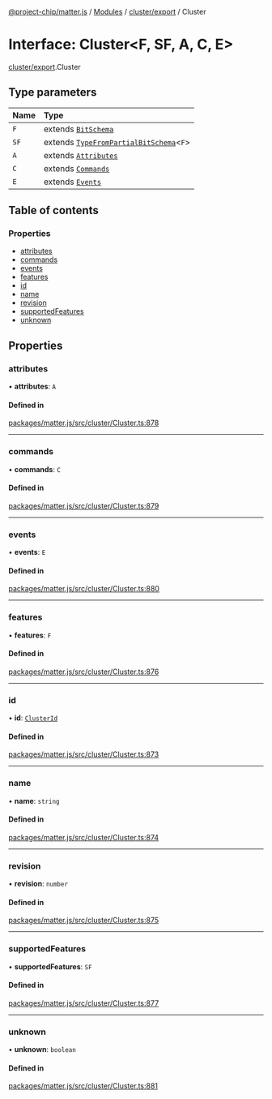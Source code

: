 [@project-chip/matter.js](../README.md) / [Modules](../modules.md) / [cluster/export](../modules/cluster_export.md) / Cluster

# Interface: Cluster\<F, SF, A, C, E\>

[cluster/export](../modules/cluster_export.md).Cluster

## Type parameters

| Name | Type |
| :------ | :------ |
| `F` | extends [`BitSchema`](../modules/schema_export.md#bitschema) |
| `SF` | extends [`TypeFromPartialBitSchema`](../modules/schema_export.md#typefrompartialbitschema)\<`F`\> |
| `A` | extends [`Attributes`](cluster_export.Attributes.md) |
| `C` | extends [`Commands`](cluster_export.Commands.md) |
| `E` | extends [`Events`](cluster_export.Events.md) |

## Table of contents

### Properties

- [attributes](cluster_export.Cluster.md#attributes)
- [commands](cluster_export.Cluster.md#commands)
- [events](cluster_export.Cluster.md#events)
- [features](cluster_export.Cluster.md#features)
- [id](cluster_export.Cluster.md#id)
- [name](cluster_export.Cluster.md#name)
- [revision](cluster_export.Cluster.md#revision)
- [supportedFeatures](cluster_export.Cluster.md#supportedfeatures)
- [unknown](cluster_export.Cluster.md#unknown)

## Properties

### attributes

• **attributes**: `A`

#### Defined in

[packages/matter.js/src/cluster/Cluster.ts:878](https://github.com/project-chip/matter.js/blob/5f71eedebdb9fa54338bde320c311bb359b7455d/packages/matter.js/src/cluster/Cluster.ts#L878)

___

### commands

• **commands**: `C`

#### Defined in

[packages/matter.js/src/cluster/Cluster.ts:879](https://github.com/project-chip/matter.js/blob/5f71eedebdb9fa54338bde320c311bb359b7455d/packages/matter.js/src/cluster/Cluster.ts#L879)

___

### events

• **events**: `E`

#### Defined in

[packages/matter.js/src/cluster/Cluster.ts:880](https://github.com/project-chip/matter.js/blob/5f71eedebdb9fa54338bde320c311bb359b7455d/packages/matter.js/src/cluster/Cluster.ts#L880)

___

### features

• **features**: `F`

#### Defined in

[packages/matter.js/src/cluster/Cluster.ts:876](https://github.com/project-chip/matter.js/blob/5f71eedebdb9fa54338bde320c311bb359b7455d/packages/matter.js/src/cluster/Cluster.ts#L876)

___

### id

• **id**: [`ClusterId`](../modules/datatype_export.md#clusterid)

#### Defined in

[packages/matter.js/src/cluster/Cluster.ts:873](https://github.com/project-chip/matter.js/blob/5f71eedebdb9fa54338bde320c311bb359b7455d/packages/matter.js/src/cluster/Cluster.ts#L873)

___

### name

• **name**: `string`

#### Defined in

[packages/matter.js/src/cluster/Cluster.ts:874](https://github.com/project-chip/matter.js/blob/5f71eedebdb9fa54338bde320c311bb359b7455d/packages/matter.js/src/cluster/Cluster.ts#L874)

___

### revision

• **revision**: `number`

#### Defined in

[packages/matter.js/src/cluster/Cluster.ts:875](https://github.com/project-chip/matter.js/blob/5f71eedebdb9fa54338bde320c311bb359b7455d/packages/matter.js/src/cluster/Cluster.ts#L875)

___

### supportedFeatures

• **supportedFeatures**: `SF`

#### Defined in

[packages/matter.js/src/cluster/Cluster.ts:877](https://github.com/project-chip/matter.js/blob/5f71eedebdb9fa54338bde320c311bb359b7455d/packages/matter.js/src/cluster/Cluster.ts#L877)

___

### unknown

• **unknown**: `boolean`

#### Defined in

[packages/matter.js/src/cluster/Cluster.ts:881](https://github.com/project-chip/matter.js/blob/5f71eedebdb9fa54338bde320c311bb359b7455d/packages/matter.js/src/cluster/Cluster.ts#L881)
